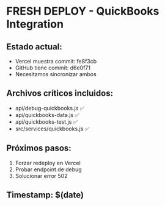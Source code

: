 # FRESH DEPLOY - QuickBooks Integration

## Estado actual:
- Vercel muestra commit: fe8f3cb
- GitHub tiene commit: d6e0f71
- Necesitamos sincronizar ambos

## Archivos críticos incluidos:
- api/debug-quickbooks.js ✅
- api/quickbooks-data.js ✅
- api/quickbooks-test.js ✅
- src/services/quickbooks.js ✅

## Próximos pasos:
1. Forzar redeploy en Vercel
2. Probar endpoint de debug
3. Solucionar error 502

## Timestamp: $(date) 